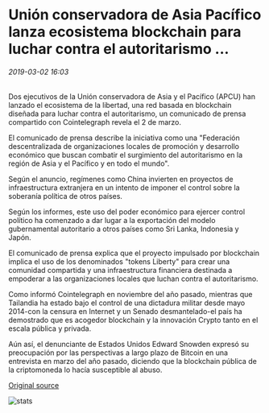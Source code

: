 # Unión conservadora de Asia Pacífico lanza ecosistema blockchain para luchar contra el autoritarismo ...

###### 2019-03-02 16:03

Dos ejecutivos de la Unión conservadora de Asia y el Pacífico (APCU) han lanzado el ecosistema de la libertad, una red basada en blockchain diseñada para luchar contra el autoritarismo, un comunicado de prensa compartido con Cointelegraph revela el 2 de marzo.

El comunicado de prensa describe la iniciativa como una "Federación descentralizada de organizaciones locales de promoción y desarrollo económico que buscan combatir el surgimiento del autoritarismo en la región de Asia y el Pacífico y en todo el mundo".

Según el anuncio, regímenes como China invierten en proyectos de infraestructura extranjera en un intento de imponer el control sobre la soberanía política de otros países.

Según los informes, este uso del poder económico para ejercer control político ha comenzado a dar lugar a la exportación del modelo gubernamental autoritario a otros países como Sri Lanka, Indonesia y Japón.

El comunicado de prensa explica que el proyecto impulsado por blockchain implica el uso de los denominados "tokens Liberty" para crear una comunidad compartida y una infraestructura financiera destinada a empoderar a las organizaciones locales que luchan contra el autoritarismo.

Como informó Cointelegraph en noviembre del año pasado, mientras que Tailandia ha estado bajo el control de una dictadura militar desde mayo 2014-con la censura en Internet y un Senado desmantelado-el país ha demostrado que es acogedor blockchain y la innovación Crypto tanto en el escala pública y privada.

Aún así, el denunciante de Estados Unidos Edward Snowden expresó su preocupación por las perspectivas a largo plazo de Bitcoin en una entrevista en marzo del año pasado, diciendo que la blockchain pública de la criptomoneda lo hacía susceptible al abuso.

[Original source](https://cointelegraph.com/news/asia-pacific-conservative-union-launches-blockchain-ecosystem-to-fight-authoritarianism)

![stats](https://c.statcounter.com/11760860/0/a89fa40b/1/ "stats")